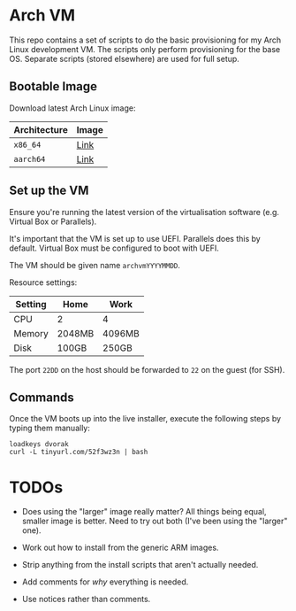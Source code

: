# Arch VM

This repo contains a set of scripts to do the basic provisioning for my
Arch Linux development VM. The scripts only perform provisioning for the base
OS. Separate scripts (stored elsewhere) are used for full setup.

## Bootable Image

Download latest Arch Linux image:

| Architecture | Image                                                               |
| ---          | ---                                                                 |
| `x86_64`     | [Link](https://www.archlinux.org/download/)                         |
| `aarch64`    | [Link](https://pkgbuild.com/~tpowa/archboot-images/aarch64/latest/) |

## Set up the VM

Ensure you're running the latest version of the virtualisation software (e.g.
Virtual Box or Parallels).

It's important that the VM is set up to use UEFI. Parallels does this by
default. Virtual Box must be configured to boot with UEFI.

The VM should be given name `archvmYYYYMMDD`.

Resource settings:

| Setting | Home   | Work   |
| ---     | ---    | ---    |
| CPU     | 2      | 4      |
| Memory  | 2048MB | 4096MB |
| Disk    | 100GB  | 250GB  |

The port `22DD` on the host should be forwarded to `22` on the guest (for SSH).

## Commands

Once the VM boots up into the live installer, execute the following steps by
typing them manually:

```
loadkeys dvorak
curl -L tinyurl.com/52f3wz3n | bash
```

# TODOs

- Does using the "larger" image really matter? All things being equal, smaller
  image is better. Need to try out both (I've been using the "larger" one).

- Work out how to install from the generic ARM images.

- Strip anything from the install scripts that aren't actually needed.

- Add comments for _why_ everything is needed.

- Use notices rather than comments.
